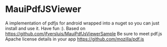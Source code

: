 # MauiPdfJSViewer
 A implementation of pdfjs for android wrapped into a nuget so you can just install and use it. Have fun :). 
 Based on https://github.com/jfversluis/MauiPdfJsViewerSample
 Be sure to meet pdf.js Apache license details in your app
 https://github.com/mozilla/pdf.js

